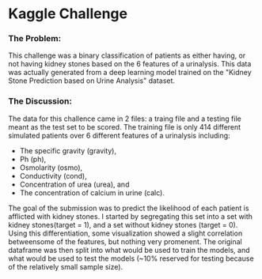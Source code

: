 # Kaggle Challenge
### The Problem:
This challenge was a binary classification of patients as either having, or not having kidney stones based on the 6 features of a urinalysis. This data was actually generated from a deep learning model trained on the "Kidney Stone Prediction based on Urine Analysis" dataset.
### The Discussion:
The data for this challence came in 2 files: a traing file and a testing file meant as the test set to be scored. The training file is only 414 different simulated patients over 6 different features of a urinalysis including:
- The specific gravity (gravity), 
- Ph (ph), 
- Osmolarity (osmo), 
- Conductivity (cond), 
- Concentration of urea (urea), and 
- The concentration of calcium in urine (calc). 

The goal of the submission was to predict the likelihood of each patient is afflicted with kidney stones. I started by segregating this set into a set with kidney stones(target = 1), and a set without kidney stones (target = 0). Using this differentiation, some visualization showed a slight correlation betweensome of the features, but nothing very promenent. The original dataframe was then split into what would be used to train the models, and what would be used to test the models (~10% reserved for testing because of the relatively small sample size). 
